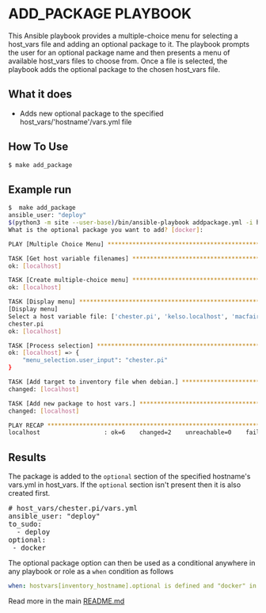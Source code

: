 # ADD_PACKAGE PLAYBOOK

This Ansible playbook provides a multiple-choice menu for selecting a host_vars file and adding an optional package to it. The playbook prompts the user for an optional package name and then presents a menu of available host_vars files to choose from. Once a file is selected, the playbook adds the optional package to the chosen host_vars file.

## What it does

* Adds new optional package to the specified host_vars/'hostname'/vars.yml file

## How To Use

```bash
$ make add_package
```

## Example run

```bash
$  make add_package
ansible_user: "deploy"
$(python3 -m site --user-base)/bin/ansible-playbook addpackage.yml -i hosts
What is the optional package you want to add? [docker]:

PLAY [Multiple Choice Menu] **********************************************************************************************

TASK [Get host variable filenames] ***************************************************************************************
ok: [localhost]

TASK [Create multiple-choice menu] ***************************************************************************************
ok: [localhost]

TASK [Display menu] ******************************************************************************************************
[Display menu]
Select a host variable file: ['chester.pi', 'kelso.localhost', 'macfair.io37.ch']:
chester.pi
ok: [localhost]

TASK [Process selection] *************************************************************************************************
ok: [localhost] => {
    "menu_selection.user_input": "chester.pi"
}

TASK [Add target to inventory file when debian.] *************************************************************************
changed: [localhost]

TASK [Add new package to host vars.] *************************************************************************************
changed: [localhost]

PLAY RECAP ***************************************************************************************************************
localhost                  : ok=6    changed=2    unreachable=0    failed=0    skipped=0    rescued=0    ignored=0

```

## Results

The package is added to the `optional` section of the specified hostname's vars.yml in host_vars. If the `optional` section isn't present then it is also created first.

<pre>
# host_vars/chester.pi/vars.yml
ansible_user: "deploy"
to_sudo:
  - deploy
optional:
 - docker
</pre>

The optional package option can then be used as a conditional anywhere in any playbook or role as a `when` condition as follows

```yml
when: hostvars[inventory_hostname].optional is defined and "docker" in hostvars[inventory_hostname].optional
```

Read more in the main [README.md](../README.md)
